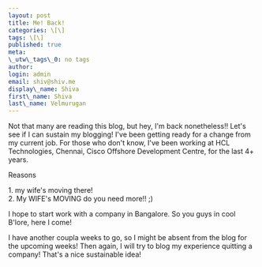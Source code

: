 ```yaml
---
layout: post
title: Me! Back!
categories: \[\]
tags: \[\]
published: true
meta:
\_utw\_tags\_0: no tags
author:
login: admin
email: shiv@shiv.me
display\_name: Shiva
first\_name: Shiva
last\_name: Velmurugan
---
```


Not that many are reading this blog, but hey, I'm back nonetheless!! Let's see if I can sustain my blogging! I've been getting ready for a change from my current job. For those who don't know, I've been working at HCL Technologies, Chennai, Cisco Offshore Development Centre, for the last 4+ years.

Reasons

1\. my wife's moving there!  
2\. My WIFE's MOVING do you need more!! ;)

I hope to start work with a company in Bangalore. So you guys in cool B'lore, here I come!

I have another coupla weeks to go, so I might be absent from the blog for the upcoming weeks! Then again, I will try to blog my experience quitting a company! That's a nice sustainable idea!
